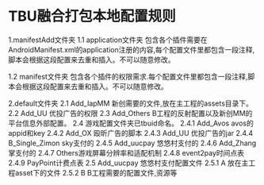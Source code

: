 TBU融合打包本地配置规则
=======  
1.manifestAdd文件夹
  1.1 application文件夹
  包含各个插件需要在AndroidManifest.xml的application注册的内容,每个配置文件里都包含一段注释,脚本会根据这段配置来去重和插入。不可以随意修改。

  1.2 manifest文件夹
    包含各个插件的权限需求.每个配置文件里都包含一段注释,脚本会根据这段配置来去重和插入。不可以随意修改。

2.default文件夹
  2.1 Add_IapMM  新创需要的文件,放在主工程的assets目录下。
  2.2 Add_UU   优投广告的权限
  2.3 Add_Others B工程的反射配置以及新创MM的平台信息外部配置。
  2.4 游戏配置文件夹已tbuid命名。
      2.4.1 Add_Avos avos的appid和key
      2.4.2 Add_OX 殴昕广告的脚本
      2.4.3 Add_UU 优投广告的jar
      2.4.4 B_Single_Zimon sky支付的
      2.4.5 Add_uucpay 悠悠村支付的
      2.4.6 Add_Zhang 掌支付的
      2.4.7 Others游戏屏幕分辨率和适配机制
      2.4.8 event2pay时间点表
      2.4.9 PayPoint计费点表 
  2.5 Add_uucpay 悠悠村支付配置文件
      2.5.1 A 放在主工程asset下的文件
      2.5.2 B B工程需要的配置文件,资源等



